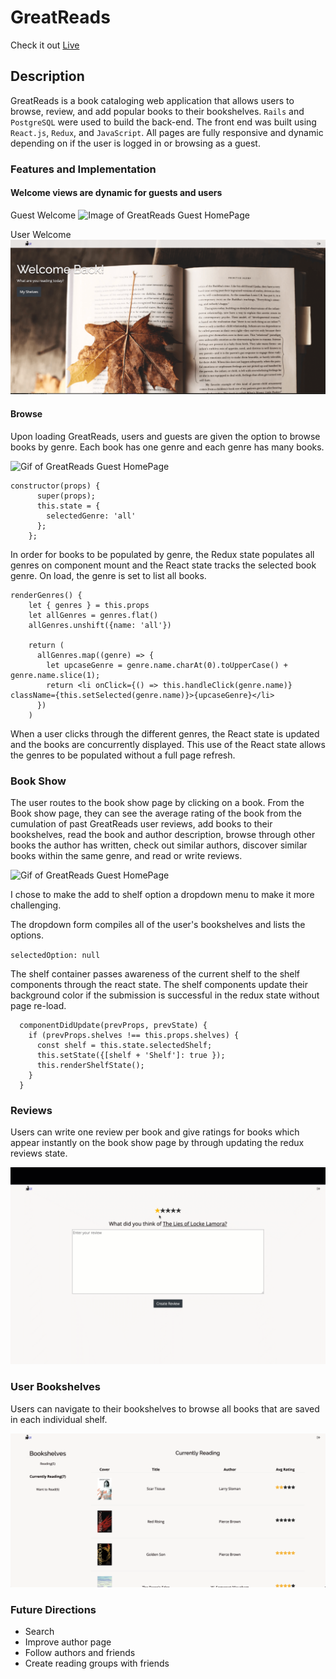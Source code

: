 # GreatReads

Check it out [Live](https://great-reads-nick-galluzzo.herokuapp.com/)

## Description

GreatReads is a book cataloging web application that allows users to browse, review, and add popular books to their bookshelves. `Rails` and `PostgreSQL` were used to build the back-end. The front end was built using `React.js`, `Redux`, and `JavaScript`. All pages are fully responsive and dynamic depending on if the user is logged in or browsing as a guest.

### Features and Implementation

#### Welcome views are dynamic for guests and users

Guest Welcome
![Image of GreatReads Guest HomePage](app/assets/images/guest-home.png)

User Welcome
![Image of GreatReads User HomePage](app/assets/images/user-home.png)

#### Browse
Upon loading GreatReads, users and guests are given the option to browse books by genre. Each book has one genre and each genre has many books. 


![Gif of GreatReads Guest HomePage](app/assets/images/home-gif.gif)


````
constructor(props) {
      super(props);
      this.state = {
        selectedGenre: 'all'
      };
    };
````

In order for books to be populated by genre, the Redux state populates all genres on component mount and the React state tracks the selected book genre. On load, the genre is set to list all books. 

````
renderGenres() {
    let { genres } = this.props
    let allGenres = genres.flat()
    allGenres.unshift({name: 'all'})

    return (
      allGenres.map((genre) => {
        let upcaseGenre = genre.name.charAt(0).toUpperCase() + genre.name.slice(1);
        return <li onClick={() => this.handleClick(genre.name)} className={this.setSelected(genre.name)}>{upcaseGenre}</li>
      })
    )
````

When a user clicks through the different genres, the React state is updated and the books are concurrently displayed. This use of the React state allows the genres to be populated without a full page refresh.

### Book Show
The user routes to the book show page by clicking on a book. From the Book show page, they can see the average rating of the book from the cumulation of past GreatReads user reviews, add books to their bookshelves, read the book and author description, browse through other books the author has written, check out similar authors, discover similar books within the same genre, and read or write reviews.


![Gif of GreatReads Guest HomePage](app/assets/images/book-show.gif)


I chose to make the add to shelf option a dropdown menu to make it more challenging.

The dropdown form compiles all of the user's bookshelves and lists the options.

`selectedOption: null`

The shelf container passes awareness of the current shelf to the shelf components through the react state. The shelf components update their background color if the submission is successful in the redux state without page re-load.

````
  componentDidUpdate(prevProps, prevState) {
    if (prevProps.shelves !== this.props.shelves) {
      const shelf = this.state.selectedShelf;
      this.setState({[shelf + 'Shelf']: true });
      this.renderShelfState();
    }
  }
````

### Reviews
Users can write one review per book and give ratings for books which appear instantly on the book show page by through updating the redux reviews state.

![Gif of GreatReads Guest HomePage](app/assets/images/new-review.gif)

### User Bookshelves
Users can navigate to their bookshelves to browse all books that are saved in each individual shelf.

![Gif of GreatReads Guest HomePage](app/assets/images/bookshelves.png)

### Future Directions
* Search
* Improve author page
* Follow authors and friends
* Create reading groups with friends


